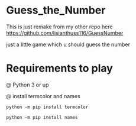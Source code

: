 # Guess_the_Number
This is just remake from my other repo here https://github.com/lisianthuss116/GuessNumber

just a little game which u should guess the number

# Requirements to play 

@ Python 3 or up

@ install termcolor and names

    python -m pip install termcolor

    python -m pip install names
  
